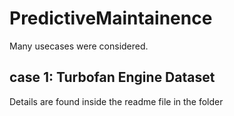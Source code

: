 # PredictiveMaintainence

Many usecases were considered.
## case 1: Turbofan Engine Dataset
Details are found inside the readme file in the folder
